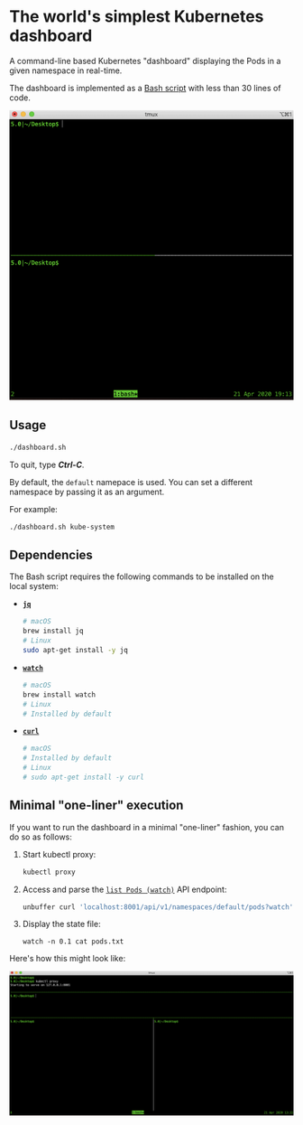 # The world's simplest Kubernetes dashboard

A command-line based Kubernetes "dashboard" displaying the Pods in a given namespace in real-time.

The dashboard is implemented as a [Bash script](dashboard.sh) with less than 30 lines of code.

![Screencast](assets/screencast.gif)


## Usage

```bash
./dashboard.sh
```

To quit, type **_Ctrl-C_**.

By default, the `default` namepace is used. You can set a different namespace by passing it as an argument.

For example:

```bash
./dashboard.sh kube-system
```

## Dependencies

The Bash script requires the following commands to be installed on the local system:

- [**`jq`**](https://stedolan.github.io/jq/)
    ```bash
    # macOS
    brew install jq
    # Linux
    sudo apt-get install -y jq
    ```
- [**`watch`**](https://linux.die.net/man/1/watch)
    ```bash
    # macOS
    brew install watch
    # Linux
    # Installed by default
    ```
- [**`curl`**](https://curl.haxx.se/)
    ```bash
    # macOS
    # Installed by default
    # Linux
    # sudo apt-get install -y curl
    ```

## Minimal "one-liner" execution

If you want to run the dashboard in a minimal "one-liner" fashion, you can do so as follows:

1. Start kubectl proxy:
    ```bash
    kubectl proxy
    ```
1. Access and parse the [`list Pods (watch)`](https://kubernetes.io/docs/reference/generated/kubernetes-api/v1.18/#list-pod-v1-core) API endpoint:
    ```bash
    unbuffer curl 'localhost:8001/api/v1/namespaces/default/pods?watch' | while read -r line; do name=$(jq -r .object.metadata.name <<<"$line"); case $(jq -r .type <<<"$line") in ADDED) echo "$name" >>pods.txt;; DELETED) sed -i "/^$name$/d" pods.txt;; esac; done
    ```
1. Display the state file:
    ```
    watch -n 0.1 cat pods.txt
    ```

Here's how this might look like:

![Screencast](assets/screencast-oneliner.gif)


